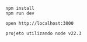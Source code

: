 ```
npm install
npm run dev
```

```
open http://localhost:3000
```

```
projeto utilizando node v22.3
```